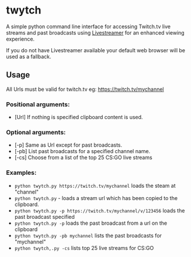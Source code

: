 # twytch
A simple python command line interface for accessing Twitch.tv live streams and past broadcasts using [Livestreamer](http://docs.livestreamer.io/) for an enhanced viewing experience.

If you do not have Livestreamer available your default web browser will be used as a fallback.

## Usage
All Urls must be valid for twitch.tv eg: https://twitch.tv/mychannel

### Positional arguments:
- [Url] If nothing is specified clipboard content is used.

### Optional arguments:
- [-p] Same as Url except for past broadcasts.
- [-pb] List past broadcasts for a specified channel name.
- [-cs] Choose from a list of the top 25 CS:GO live streams

### Examples:
- `python twytch.py https://twitch.tv/mychannel` loads the steam at "channel"
- `python twytch.py` - loads a stream url which has been copied to the clipboard.
- `python twytch.py -p https://twitch.tv/mychannel/v/123456` loads the past broadcast specified
- `python twytch.py -p` loads the past broadcast from a url on the clipboard
- `python twytch.py -pb mychannel` lists the past broadcasts for "mychannel"
- `python twytch,.py -cs` lists top 25 live streams for CS:GO 
